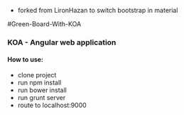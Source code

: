 * forked from LironHazan to switch bootstrap in material

#Green-Board-With-KOA

### KOA - Angular web application

 
#### How to use:

* clone project 
* run npm install 
* run bower install
* run grunt server 
* route to localhost:9000
